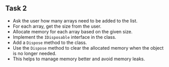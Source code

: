 ## Task 2

- Ask the user how many arrays need to be added to the list.
- For each array, get the size from the user.
- Allocate memory for each array based on the given size.
- Implement the `IDisposable` interface in the class.
- Add a `Dispose` method to the class.
- Use the `Dispose` method to clear the allocated memory when the object is no longer needed.
- This helps to manage memory better and avoid memory leaks.